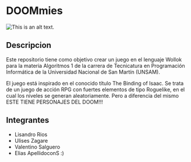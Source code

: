# DOOMmies
 
![This is an alt text.](https://www.somosxbox.com/wp-content/uploads/2020/03/detail_tab1_card1_1x._CB420574649_.jpg "This is a sample image.")

## Descripcion

Este repositorio tiene como objetivo crear un juego en el lenguaje Wollok para la materia Algoritmos 1 de la carrera de Tecnicatura en Programación Informática de la Universidad Nacional de San Martín (UNSAM).

El juego está inspirado en el conocido título The Binding of Isaac. Se trata de un juego de acción RPG con fuertes elementos de tipo Roguelike, en el cual los niveles se generan aleatoriamente. Pero a diferencia del mismo ESTE TIENE PERSONAJES DEL DOOM!!!

## Integrantes

* Lisandro Rios
* Ulises Zagare
* Valentino Salguero
* Elias ApellidoconS :)
